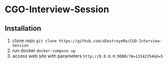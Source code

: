 # CGO-Interview-Session
## Installation
1. clone repo
``` git clone https://github.com/oDestroyeRo/CGO-Interview-Session ```
1. run docker 
``` docker-compose up ```
1. access web site with parameters ``` http://0.0.0.0:9000/?A=13142354&X=5 ```
